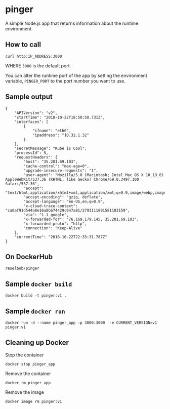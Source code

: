 # pinger
A simple Node.js app that returns information about the runtime environment.

## How to call

`curl http:IP_ADDRESS:3000`

WHERE `3000` is the default port.

You can alter the runtime port of the app by setting the environment variable, `PINGER_PORT` to the port number you want to use.

## Sample output

```$json
{
    "APIVersion": "v2",
    "startTime": "2018-10-22T18:50:50.731Z",
    "interfaces": [
        {
            "ifname": "eth0",
            "ipaddress": "10.32.1.32"
        }
    ],
    "secretMessage": "Kube is Cool",
    "processId": 5,
    "requestHeaders": {
        "host": "35.201.69.103",
        "cache-control": "max-age=0",
        "upgrade-insecure-requests": "1",
        "user-agent": "Mozilla/5.0 (Macintosh; Intel Mac OS X 10_13_6) AppleWebKit/537.36 (KHTML, like Gecko) Chrome/69.0.3497.100 Safari/537.36",
        "accept": "text/html,application/xhtml+xml,application/xml;q=0.9,image/webp,image/apng,*/*;q=0.8",
        "accept-encoding": "gzip, deflate",
        "accept-language": "en-US,en;q=0.9",
        "x-cloud-trace-context": "ca0af91d544a8e16a8bb74429c047a81/2793111891581103159",
        "via": "1.1 google",
        "x-forwarded-for": "76.169.179.145, 35.201.69.103",
        "x-forwarded-proto": "http",
        "connection": "Keep-Alive"
    },
    "currentTime": "2018-10-22T22:33:31.787Z"
}
```

## On DockerHub
`reselbob/pinger`

## Sample `docker build`
```$xslt
docker build -t pinger:v1 .
```

## Sample `docker run`
```$xslt
docker run -d --name pinger_app -p 3000:3000  -e CURRENT_VERSION=v1 pinger:v1
```

## Cleaning up Docker
Stop the container

`docker stop pinger_app`

Remove the container

`docker rm pinger_app`

Remove the image

`docker image rm pinger:v1`
